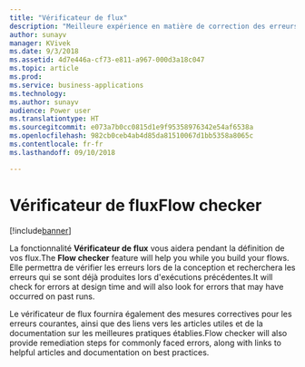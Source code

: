 ```yaml
---
title: "Vérificateur de flux"
description: "Meilleure expérience en matière de correction des erreurs et de validation. Les utilisateurs pourront bénéficier d'une aide contextuelle pour corriger les erreurs et seront guidés pour créer des flux qui n'échouent pas."
author: sunayv
manager: KVivek
ms.date: 9/3/2018
ms.assetid: 4d7e446a-cf73-e811-a967-000d3a18c047
ms.topic: article
ms.prod: 
ms.service: business-applications
ms.technology: 
ms.author: sunayv
audience: Power user
ms.translationtype: HT
ms.sourcegitcommit: e073a7b0cc0815d1e9f95358976342e54af6538a
ms.openlocfilehash: 982cb0ceb4ab4d85da81510067d1bb5358a8065c
ms.contentlocale: fr-fr
ms.lasthandoff: 09/10/2018

---
```

# <a name="flow-checker"></a><span data-ttu-id="bb778-104">Vérificateur de flux</span><span class="sxs-lookup"><span data-stu-id="bb778-104">Flow checker</span></span>


[!include[banner](../../includes/banner.md)]

<span data-ttu-id="bb778-105">La fonctionnalité **Vérificateur de flux** vous aidera pendant la définition de vos flux.</span><span class="sxs-lookup"><span data-stu-id="bb778-105">The **Flow checker** feature will help you while you build your flows.</span></span> <span data-ttu-id="bb778-106">Elle permettra de vérifier les erreurs lors de la conception et recherchera les erreurs qui se sont déjà produites lors d'exécutions précédentes.</span><span class="sxs-lookup"><span data-stu-id="bb778-106">It will check for errors at design time and will also look for errors that may have occurred on past runs.</span></span> 

<span data-ttu-id="bb778-107">Le vérificateur de flux fournira également des mesures correctives pour les erreurs courantes, ainsi que des liens vers les articles utiles et de la documentation sur les meilleures pratiques établies.</span><span class="sxs-lookup"><span data-stu-id="bb778-107">Flow checker will also provide remediation steps for commonly faced errors, along with links to helpful articles and documentation on best practices.</span></span>

